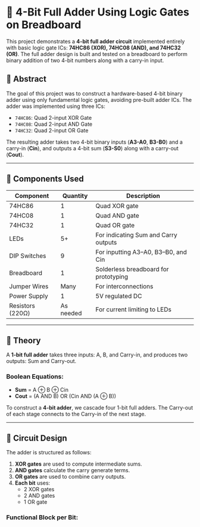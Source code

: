 # 🔢 4-Bit Full Adder Using Logic Gates on Breadboard

This project demonstrates a **4-bit full adder circuit** implemented entirely with basic logic gate ICs: **74HC86 (XOR), 74HC08 (AND), and 74HC32 (OR)**. The full adder design is built and tested on a breadboard to perform binary addition of two 4-bit numbers along with a carry-in input.

## 🧠 Abstract

The goal of this project was to construct a hardware-based 4-bit binary adder using only fundamental logic gates, avoiding pre-built adder ICs. The adder was implemented using three ICs:

- `74HC86`: Quad 2-input XOR Gate
- `74HC08`: Quad 2-input AND Gate
- `74HC32`: Quad 2-input OR Gate

The resulting adder takes two 4-bit binary inputs (**A3-A0**, **B3-B0**) and a carry-in (**Cin**), and outputs a 4-bit sum (**S3-S0**) along with a carry-out (**Cout**).

---

## 🔧 Components Used

| Component        | Quantity | Description                            |
|------------------|----------|----------------------------------------|
| 74HC86           | 1        | Quad XOR gate                          |
| 74HC08           | 1        | Quad AND gate                          |
| 74HC32           | 1        | Quad OR gate                           |
| LEDs             | 5+       | For indicating Sum and Carry outputs   |
| DIP Switches     | 9        | For inputting A3–A0, B3–B0, and Cin     |
| Breadboard       | 1        | Solderless breadboard for prototyping  |
| Jumper Wires     | Many     | For interconnections                   |
| Power Supply     | 1        | 5V regulated DC                        |
| Resistors (220Ω) | As needed| For current limiting to LEDs           |

---

## 🧮 Theory

A **1-bit full adder** takes three inputs: A, B, and Carry-in, and produces two outputs: Sum and Carry-out.

### Boolean Equations:
- **Sum** = A ⊕ B ⊕ Cin
- **Cout** = (A AND B) OR (Cin AND (A ⊕ B))

To construct a **4-bit adder**, we cascade four 1-bit full adders. The Carry-out of each stage connects to the Carry-in of the next stage.

---

## 🔌 Circuit Design

The adder is structured as follows:

1. **XOR gates** are used to compute intermediate sums.
2. **AND gates** calculate the carry generate terms.
3. **OR gates** are used to combine carry outputs.
4. **Each bit** uses:
   - 2 XOR gates
   - 2 AND gates
   - 1 OR gate

### Functional Block per Bit:

